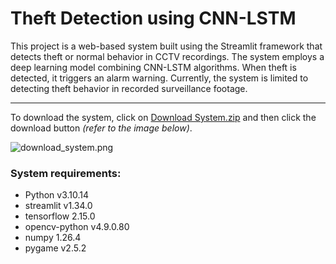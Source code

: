 # Theft Detection using CNN-LSTM
This project is a web-based system built using the Streamlit framework that detects theft or normal behavior in CCTV recordings. The system employs a deep learning model combining CNN-LSTM algorithms. When theft is detected, it triggers an alarm warning. Currently, the system is limited to detecting theft behavior in recorded surveillance footage.

---
To download the system, click on [Download System.zip](https://github.com/dikhaarianda/Theft-Detection-System/blob/master/Download%20System.zip) and then click the download button *(refer to the image below)*.

![download_system.png](https://github.com/dikhaarianda/Theft-Detection-System/blob/master/assets/download_system.png)

### System requirements:
- Python v3.10.14
- streamlit v1.34.0
- tensorflow 2.15.0
- opencv-python v4.9.0.80
- numpy 1.26.4
- pygame v2.5.2
